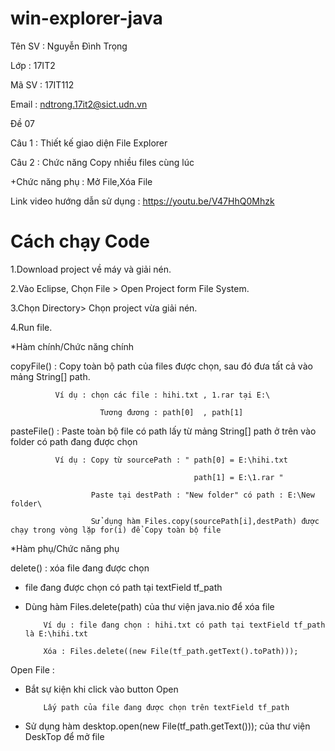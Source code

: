 # win-explorer-java

Tên SV : Nguyễn Đình Trọng

Lớp : 17IT2

Mã SV : 17IT112

Email : ndtrong.17it2@sict.udn.vn

Đề 07

Câu 1 : Thiết kế giao diện File Explorer

Câu 2 : Chức năng Copy nhiều files cùng lúc

+Chức năng phụ : Mở File,Xóa File

Link video hướng dẫn sử dụng : https://youtu.be/V47HhQ0Mhzk

# Cách chạy Code

1.Download project về máy và giải nén.

2.Vào Eclipse, Chọn File > Open Project form File System.

3.Chọn Directory> Chọn project vừa giải nén.

4.Run file.

*Hàm chính/Chức năng chính

copyFile() : Copy toàn bộ path của files được chọn, sau đó đưa tất cả vào mảng String[] path.
              
              Ví dụ : chọn các file : hihi.txt , 1.rar tại E:\ 
                                       
                        Tương đương : path[0]  , path[1]
              
pasteFile() : Paste toàn bộ file có path lấy từ mảng String[] path ở trên vào folder có path đang được chọn
        
              Ví dụ : Copy từ sourcePath : " path[0] = E:\hihi.txt
              
                                             path[1] = E:\1.rar " 
              
                      Paste tại destPath : "New folder" có path : E:\New folder\
                      
                      Sử dụng hàm Files.copy(sourcePath[i],destPath) được chạy trong vòng lặp for(i) để Copy toàn bộ file
             
*Hàm phụ/Chức năng phụ

delete() : xóa file đang được chọn

+ file đang được chọn có path tại textField tf_path 
          
+ Dùng hàm Files.delete(path) của thư viện java.nio để xóa file
          
          Ví dụ : file đang chọn : hihi.txt có path tại textField tf_path là E:\hihi.txt
          
          Xóa : Files.delete((new File(tf_path.getText().toPath)));
          
Open File : 

+ Bắt sự kiện khi click vào button Open 

          Lấy path của file đang được chọn trên textField tf_path

+ Sử dụng hàm desktop.open(new File(tf_path.getText())); của thư viện DeskTop để mở file
